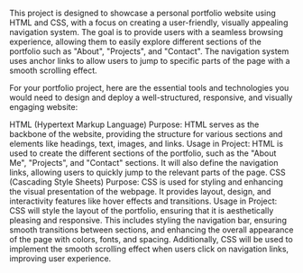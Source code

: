 This project is designed to showcase a personal portfolio website using HTML and CSS, with a focus on creating a user-friendly, visually appealing navigation system. The goal is to provide users with a seamless browsing experience, allowing them to easily explore different sections of the portfolio such as "About", "Projects", and "Contact". The navigation system uses anchor links to allow users to jump to specific parts of the page with a smooth scrolling effect.

For your portfolio project, here are the essential tools and technologies you would need to design and deploy a well-structured, responsive, and visually engaging website:

HTML (Hypertext Markup Language)
Purpose: HTML serves as the backbone of the website, providing the structure for various sections and elements like headings, text, images, and links.
Usage in Project: HTML is used to create the different sections of the portfolio, such as the "About Me", "Projects", and "Contact" sections. It will also define the navigation links, allowing users to quickly jump to the relevant parts of the page.
CSS (Cascading Style Sheets)
Purpose: CSS is used for styling and enhancing the visual presentation of the webpage. It provides layout, design, and interactivity features like hover effects and transitions.
Usage in Project: CSS will style the layout of the portfolio, ensuring that it is aesthetically pleasing and responsive. This includes styling the navigation bar, ensuring smooth transitions between sections, and enhancing the overall appearance of the page with colors, fonts, and spacing. Additionally, CSS will be used to implement the smooth scrolling effect when users click on navigation links, improving user experience.
